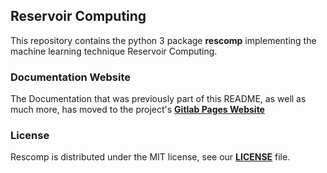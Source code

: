## Reservoir Computing

This repository contains the python 3 package **rescomp** implementing the machine learning technique Reservoir Computing.
 
### Documentation Website

The Documentation that was previously part of this README, as well as much more, has moved to the project's [**Gitlab Pages Website**][gitlab pages website]

### License

Rescomp is distributed under the MIT license, see our [**LICENSE**][license file link] file.


[maintainer mail adresses]: mailto:Jonas.Aumeier@dlr.de,Sebastian.Baur@dlr.de,Joschka.Herteux@dlr.de,Youssef.Mabrouk@dlr.de?cc=Christoph.Raeth@dlr.de
[gitlab pages website]: https://rescom.pages.gitlab.dlr.de/reservoir-computing/
[rescomp gitlab link]: https://gitlab.dlr.de/rescom/reservoir-computing
[license file link]: https://gitlab.dlr.de/rescom/reservoir-computing/-/blob/master/license